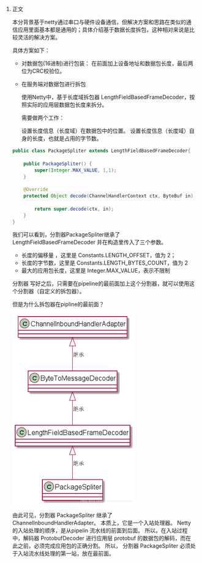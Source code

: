 1. 正文

    本分背景基于netty通过串口与硬件设备通信，但解决方案和思路在类似的通信应用里面基本都是通用的；具体介绍基于数据长度拆包，这种相对来说是比较灵活的解决方案。

    具体方案如下：
    - 对数据包(16进制)进行包装：
    在前面加上设备地址和数据包长度，最后两位为CRC校验位。
    - 在服务端对数据包进行拆包

        使用Netty中，基于长度域拆包器 LengthFieldBasedFrameDecoder，按照实际的应用层数据包长度来拆分。

        需要做两个工作：

        设置长度信息（长度域）在数据包中的位置。
        设置长度信息（长度域）自身的长度，也就是占用的字节数。
    ```java
    public class PackageSpliter extends LengthFieldBasedFrameDecoder{

        public PackageSpliter() {
            super(Integer.MAX_VALUE, 1,1);
        }

        @Override
        protected Object decode(ChannelHandlerContext ctx, ByteBuf in) throws Exception {

            return super.decode(ctx, in);
        }
    }
    ```
    我们可以看到，分割器PackageSpliter继承了LengthFieldBasedFrameDecoder
    并在构造里传入了三个参数。

    - 长度的偏移量 ，这里是 Constants.LENGTH_OFFSET，值为 2；
    - 长度的字节数，这里是 Constants.LENGTH_BYTES_COUNT，值为 2
    - 最大的应用包长度，这里是 Integer.MAX_VALUE，表示不限制

    分割器 写好之后，只需要在pipeline的最前面加上这个分割器，就可以使用这个分割器（自定义的拆包器）。

    但是为什么拆包器在pipline的最前面？

    <img src="../pics/packspilter.png" height="500" weigth="200"/>

    由此可见，分割器 PackageSpliter 继承了ChannelInboundHandlerAdapter。
      本质上，它是一个入站处理器。
      Netty的入站处理的顺序，是从pipelin 流水线的前面到后面。
      所以，在入站过程中，解码器 ProtobufDecoder 进行应用层 protobuf 的数据包的解码，而在此之前，必须完成应用包的正确分割。
      所以， 分割器 PackageSpliter 必须处于入站流水线处理的第一站，放在最前面。
